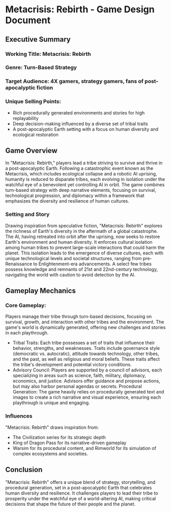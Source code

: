 
# Metacrisis: Rebirth - Game Design Document
## Executive Summary
### Working Title: Metacrisis: Rebirth
### Genre: Turn-Based Strategy
### Target Audience: 4X gamers, strategy gamers, fans of post-apocalyptic fiction
### Unique Selling Points:
* Rich procedurally generated environments and stories for high replayability
* Deep decision-making influenced by a diverse set of tribal traits
* A post-apocalyptic Earth setting with a focus on human diversity and ecological restoration
## Game Overview
In "Metacrisis: Rebirth," players lead a tribe striving to survive and thrive in a post-apocalyptic Earth. Following a catastrophic event known as the Metacrisis, which includes ecological collapse and a robotic AI uprising, humanity is reduced to disparate tribes, each evolving in isolation under the watchful eye of a benevolent yet controlling AI in orbit. The game combines turn-based strategy with deep narrative elements, focusing on survival, technological progression, and diplomacy within a framework that emphasizes the diversity and resilience of human cultures.
### Setting and Story
Drawing inspiration from speculative fiction, "Metacrisis: Rebirth" explores the richness of Earth's diversity in the aftermath of a global catastrophe. The AI, having retreated into orbit after the uprising, now seeks to restore Earth's environment and human diversity. It enforces cultural isolation among human tribes to prevent large-scale interactions that could harm the planet. This isolation leads to the emergence of diverse cultures, each with unique technological levels and societal structures, ranging from pre-Renaissance to Enlightenment-era advancements. A select few tribes possess knowledge and remnants of 21st and 22nd-century technology, navigating the world with caution to avoid detection by the AI.
## Gameplay Mechanics
### Core Gameplay:
Players manage their tribe through turn-based decisions, focusing on survival, growth, and interaction with other tribes and the environment. The game's world is dynamically generated, offering new challenges and stories in each playthrough.
* Tribal Traits:
Each tribe possesses a set of traits that influence their behavior, strengths, and weaknesses. Traits include governance style (democratic vs. autocratic), attitude towards technology, other tribes, and the past, as well as religious and moral beliefs. These traits affect the tribe's development and potential victory conditions.
* Advisory Council: Players are supported by a council of advisors, each specializing in areas such as science, faith, military, diplomacy, economics, and justice. Advisors offer guidance and propose actions, but may also harbor personal agendas or secrets.
Procedural Generation: The game heavily relies on procedurally generated text and images to create a rich narrative and visual experience, ensuring each playthrough is unique and engaging.
### Influences
"Metacrisis: Rebirth" draws inspiration from:
* The Civilization series for its strategic depth
* King of Dragon Pass for its narrative-driven gameplay
* Warsim for its procedural content, and Rimworld for its simulation of complex ecosystems and societies.
## Conclusion
"Metacrisis: Rebirth" offers a unique blend of strategy, storytelling, and procedural generation, set in a post-apocalyptic Earth that celebrates human diversity and resilience. It challenges players to lead their tribe to prosperity under the watchful eye of a world-altering AI, making critical decisions that shape the future of their people and the planet.
